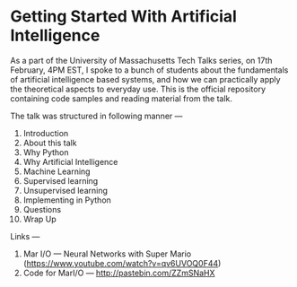 Getting Started With Artificial Intelligence
============================================

As a part of the University of Massachusetts Tech Talks series, on 17th February, 4PM EST, I spoke to a bunch of students about the fundamentals of artificial intelligence based systems, and how we can practically apply the theoretical aspects to everyday use. This is the official repository containing code samples and reading material from the talk.

The talk was structured in following manner — 

1. Introduction
2. About this talk
3. Why Python
4. Why Artificial Intelligence
5. Machine Learning
6. Supervised learning
7. Unsupervised learning
8. Implementing in Python
9. Questions
10. Wrap Up


Links — 

1. Mar I/O — Neural Networks with Super Mario (https://www.youtube.com/watch?v=qv6UVOQ0F44)
2. Code for MarI/O — http://pastebin.com/ZZmSNaHX

